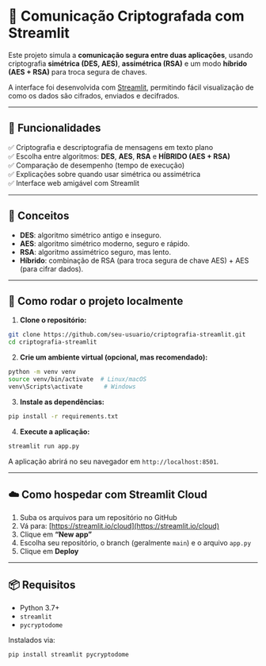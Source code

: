 # 🔐 Comunicação Criptografada com Streamlit

Este projeto simula a **comunicação segura entre duas aplicações**, usando criptografia **simétrica (DES, AES)**, **assimétrica (RSA)** e um modo **híbrido (AES + RSA)** para troca segura de chaves.

A interface foi desenvolvida com [Streamlit](https://streamlit.io), permitindo fácil visualização de como os dados são cifrados, enviados e decifrados.

---

## 📌 Funcionalidades

✅ Criptografia e descriptografia de mensagens em texto plano  
✅ Escolha entre algoritmos: **DES**, **AES**, **RSA** e **HÍBRIDO (AES + RSA)**  
✅ Comparação de desempenho (tempo de execução)  
✅ Explicações sobre quando usar simétrica ou assimétrica  
✅ Interface web amigável com Streamlit

---

## 🧠 Conceitos

- **DES**: algoritmo simétrico antigo e inseguro.
- **AES**: algoritmo simétrico moderno, seguro e rápido.
- **RSA**: algoritmo assimétrico seguro, mas lento.
- **Híbrido**: combinação de RSA (para troca segura de chave AES) + AES (para cifrar dados).

---

## 🚀 Como rodar o projeto localmente

1. **Clone o repositório:**

```bash
git clone https://github.com/seu-usuario/criptografia-streamlit.git
cd criptografia-streamlit
```

2. **Crie um ambiente virtual (opcional, mas recomendado):**

```bash
python -m venv venv
source venv/bin/activate  # Linux/macOS
venv\Scripts\activate      # Windows
```

3. **Instale as dependências:**

```bash
pip install -r requirements.txt
```

4. **Execute a aplicação:**

```bash
streamlit run app.py
```

A aplicação abrirá no seu navegador em `http://localhost:8501`.

---

## ☁️ Como hospedar com Streamlit Cloud

1. Suba os arquivos para um repositório no GitHub
2. Vá para: [https://streamlit.io/cloud](https://streamlit.io/cloud)
3. Clique em **“New app”**
4. Escolha seu repositório, o branch (geralmente `main`) e o arquivo `app.py`
5. Clique em **Deploy**

---

## 📦 Requisitos

- Python 3.7+
- `streamlit`
- `pycryptodome`

Instalados via:

```bash
pip install streamlit pycryptodome
```
